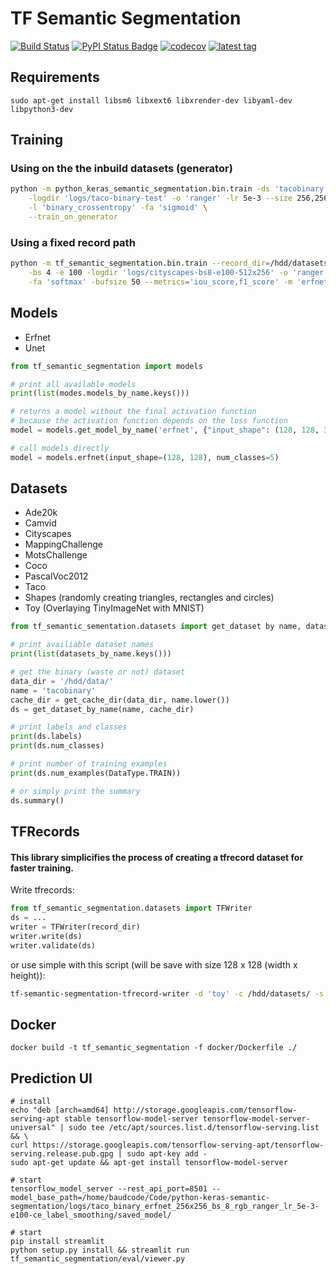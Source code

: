 # TF Semantic Segmentation

[![Build Status](https://travis-ci.com/baudcode/tf-semantic-segmentation.svg?branch=master)](https://travis-ci.com/baudcode/tf-semantic-segmentation)
[![PyPI Status Badge](https://badge.fury.io/py/tf-semantic-segmentation.svg)](https://pypi.org/project/tf-semantic-segmentation/)
[![codecov](https://codecov.io/gh/baudcode/tf-semantic-segmentation/branch/dev/graph/badge.svg)](https://codecov.io/gh/baudcode/tf-semantic-segmentation)
[![latest tag](https://img.shields.io/github/v/tag/baudcode/tf-semantic-segmentation)]()

## Requirements

```
sudo apt-get install libsm6 libxext6 libxrender-dev libyaml-dev libpython3-dev
```

## Training

### Using on the the inbuild datasets (generator)

```bash
python -m python_keras_semantic_segmentation.bin.train -ds 'tacobinary' -bs 8 -e 100 \
    -logdir 'logs/taco-binary-test' -o 'ranger' -lr 5e-3 --size 256,256 \
    -l 'binary_crossentropy' -fa 'sigmoid' \
    --train_on_generator
```

### Using a fixed record path

```bash
python -m tf_semantic_segmentation.bin.train --record_dir=/hdd/datasets/cityscapes/records/cityscapes-512x256-rgb/ \
    -bs 4 -e 100 -logdir 'logs/cityscapes-bs8-e100-512x256' -o 'ranger' -lr 1e-4 -l 'categorical_crossentropy' \
    -fa 'softmax' -bufsize 50 --metrics='iou_score,f1_score' -m 'erfnet' --gpus='0' -a 'mish'
```

## Models

- Erfnet
- Unet

```python
from tf_semantic_segmentation import models

# print all available models
print(list(modes.models_by_name.keys()))

# returns a model without the final activation function
# because the activation function depends on the loss function
model = models.get_model_by_name('erfnet', {"input_shape": (128, 128, 3), "num_classes": 5})

# call models directly
model = models.erfnet(input_shape=(128, 128), num_classes=5)
```

## Datasets

- Ade20k
- Camvid
- Cityscapes
- MappingChallenge
- MotsChallenge
- Coco
- PascalVoc2012
- Taco
- Shapes (randomly creating triangles, rectangles and circles)
- Toy (Overlaying TinyImageNet with MNIST)

```python
from tf_semantic_sementation.datasets import get_dataset by name, datasets_by_name, DataType, get_cache_dir

# print availiable dataset names
print(list(datasets_by_name.keys()))

# get the binary (waste or not) dataset
data_dir = '/hdd/data/'
name = 'tacobinary'
cache_dir = get_cache_dir(data_dir, name.lower())
ds = get_dataset_by_name(name, cache_dir)

# print labels and classes
print(ds.labels)
print(ds.num_classes)

# print number of training examples
print(ds.num_examples(DataType.TRAIN))

# or simply print the summary
ds.summary()
```

## TFRecords

#### This library simplicifies the process of creating a tfrecord dataset for faster training.

Write tfrecords:

```python
from tf_semantic_segmentation.datasets import TFWriter
ds = ...
writer = TFWriter(record_dir)
writer.write(ds)
writer.validate(ds)
```

or use simple with this script (will be save with size 128 x 128 (width x height)):

```bash
tf-semantic-segmentation-tfrecord-writer -d 'toy' -c /hdd/datasets/ -s '128,128'
```

## Docker

```shell
docker build -t tf_semantic_segmentation -f docker/Dockerfile ./
```

## Prediction UI

```
# install
echo "deb [arch=amd64] http://storage.googleapis.com/tensorflow-serving-apt stable tensorflow-model-server tensorflow-model-server-universal" | sudo tee /etc/apt/sources.list.d/tensorflow-serving.list && \
curl https://storage.googleapis.com/tensorflow-serving-apt/tensorflow-serving.release.pub.gpg | sudo apt-key add -
sudo apt-get update && apt-get install tensorflow-model-server

# start
tensorflow_model_server --rest_api_port=8501 --model_base_path=/home/baudcode/Code/python-keras-semantic-segmentation/logs/taco_binary_erfnet_256x256_bs_8_rgb_ranger_lr_5e-3-e100-ce_label_smoothing/saved_model/

# start
pip install streamlit
python setup.py install && streamlit run tf_semantic_segmentation/eval/viewer.py
```
